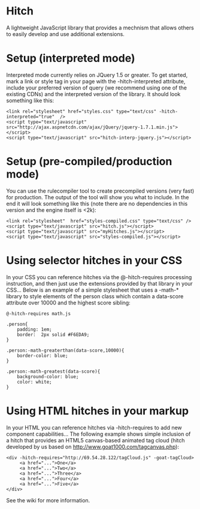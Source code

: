 Hitch
=========
A lightweight JavaScript library that provides a mechnism that allows others to easily develop and use additional extensions.

Setup (interpreted mode)
========================
Interpreted mode currently relies on JQuery 1.5 or greater.  To get started, mark a link or style tag in your page with the -hitch-interpreted attribute, include your preferred 
version of query (we recommend using one of the existing CDNs) and the interpreted version of the library.  It should look something like this:

	<link rel="stylesheet" href="styles.css" type="text/css" -hitch-interpreted="true"  />
	<script type="text/javascript" src="http://ajax.aspnetcdn.com/ajax/jQuery/jquery-1.7.1.min.js"></script>	
	<script type="text/javascript" src="hitch-interp-jquery.js"></script>
	

Setup (pre-compiled/production mode)
====================================
You can use the rulecompiler tool to create precompiled versions (very fast) for production.  The output of the tool will show you what to include.
In the end it will look something like this (note there are no dependencies in this version and the engine itself is <2k):

	<link rel="stylesheet"  href="styles-compiled.css" type="text/css" />
	<script type="text/javascript" src="hitch.js"></script>
	<script type="text/javascript" src="myHitches.js"></script>
	<script type="text/javascript" src="styles-compiled.js"></script>

Using selector hitches in your CSS
==================================
In your CSS you can reference hitches via the @-hitch-requires processing instruction, and then just use the extensions provided by that 
library in your CSS... Below is an example of a simple stylesheet that uses a -math-* library to style elements of the person class 
which contain a data-score attribute over 10000 and the highest score sibling:

	@-hitch-requires math.js

	.person{
		padding: 1em;
		border:  2px solid #F6EDA9;
	}

	.person:-math-greaterthan(data-score,10000){  
		border-color: blue;
	}

	.person:-math-greatest(data-score){
		background-color: blue;
		color: white;
	}


Using HTML hitches in your markup
====================================
In your HTML you can reference hitches via -hitch-requires to add new component capabilities... The following example shows simple inclusion of a 
hitch that provides an HTML5 canvas-based animated tag cloud (hitch developed by us based on http://www.goat1000.com/tagcanvas.php):

	<div -hitch-requires="http://69.54.28.122/tagCloud.js" -goat-tagCloud>
	     <a href="...">One</a>
	     <a href="...">Two</a>
	     <a href="...">Three</a>
	     <a href="...">Four</a>
	     <a href="...">Five</a>
	</div>

	
See the wiki for more information.
